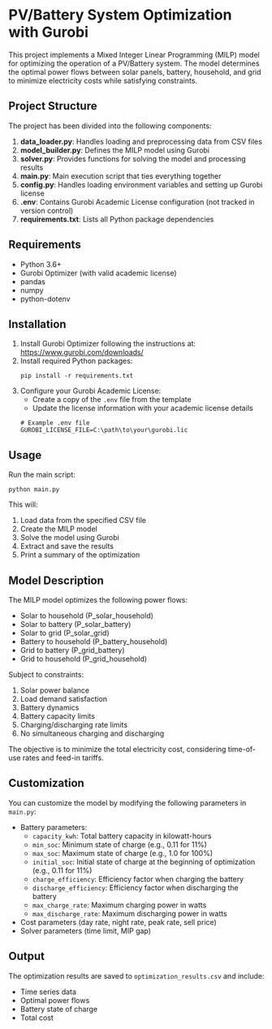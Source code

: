 # PV/Battery System Optimization with Gurobi

This project implements a Mixed Integer Linear Programming (MILP) model for optimizing the operation of a PV/Battery system. The model determines the optimal power flows between solar panels, battery, household, and grid to minimize electricity costs while satisfying constraints.

## Project Structure

The project has been divided into the following components:

1. **data_loader.py**: Handles loading and preprocessing data from CSV files
2. **model_builder.py**: Defines the MILP model using Gurobi
3. **solver.py**: Provides functions for solving the model and processing results
4. **main.py**: Main execution script that ties everything together
5. **config.py**: Handles loading environment variables and setting up Gurobi license
6. **.env**: Contains Gurobi Academic License configuration (not tracked in version control)
7. **requirements.txt**: Lists all Python package dependencies

## Requirements

- Python 3.6+
- Gurobi Optimizer (with valid academic license)
- pandas
- numpy
- python-dotenv

## Installation

1. Install Gurobi Optimizer following the instructions at: https://www.gurobi.com/downloads/
2. Install required Python packages:
   ```
   pip install -r requirements.txt
   ```
3. Configure your Gurobi Academic License:
   - Create a copy of the `.env` file from the template
   - Update the license information with your academic license details
   ```
   # Example .env file
   GUROBI_LICENSE_FILE=C:\path\to\your\gurobi.lic
   ```

## Usage

Run the main script:

```
python main.py
```

This will:
1. Load data from the specified CSV file
2. Create the MILP model
3. Solve the model using Gurobi
4. Extract and save the results
5. Print a summary of the optimization

## Model Description

The MILP model optimizes the following power flows:
- Solar to household (P_solar_household)
- Solar to battery (P_solar_battery)
- Solar to grid (P_solar_grid)
- Battery to household (P_battery_household)
- Grid to battery (P_grid_battery)
- Grid to household (P_grid_household)

Subject to constraints:
1. Solar power balance
2. Load demand satisfaction
3. Battery dynamics
4. Battery capacity limits
5. Charging/discharging rate limits
6. No simultaneous charging and discharging

The objective is to minimize the total electricity cost, considering time-of-use rates and feed-in tariffs.

## Customization

You can customize the model by modifying the following parameters in `main.py`:
- Battery parameters:
  - `capacity_kwh`: Total battery capacity in kilowatt-hours
  - `min_soc`: Minimum state of charge (e.g., 0.11 for 11%)
  - `max_soc`: Maximum state of charge (e.g., 1.0 for 100%)
  - `initial_soc`: Initial state of charge at the beginning of optimization (e.g., 0.11 for 11%)
  - `charge_efficiency`: Efficiency factor when charging the battery
  - `discharge_efficiency`: Efficiency factor when discharging the battery
  - `max_charge_rate`: Maximum charging power in watts
  - `max_discharge_rate`: Maximum discharging power in watts
- Cost parameters (day rate, night rate, peak rate, sell price)
- Solver parameters (time limit, MIP gap)

## Output

The optimization results are saved to `optimization_results.csv` and include:
- Time series data
- Optimal power flows
- Battery state of charge
- Total cost
